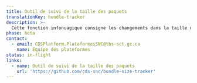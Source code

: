 ```yaml
---
title: Outil de suivi de la taille des paquets
translationKey: bundle-tracker
description: >-
  Cette fonction infonuagique consigne les changements dans la taille de votre paquet (bundle) au fil du temps.
phase: beta
contact:
  - email: CDSPlatform.PlateformesSNC@tbs-sct.gc.ca
    name: Équipe des plateformes
status: in-flight
links:
  - name: Outil de suivi de la taille des paquets
    url: 'https://github.com/cds-snc/bundle-size-tracker'
---
```


